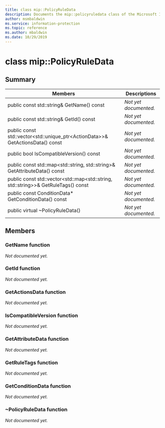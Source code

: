 ```yaml
---
title: class mip::PolicyRuleData 
description: Documents the mip::policyruledata class of the Microsoft Information Protection (MIP) SDK.
author: msmbaldwin
ms.service: information-protection
ms.topic: reference
ms.author: mbaldwin
ms.date: 10/29/2019
---
```


# class mip::PolicyRuleData 
  
## Summary
 Members                        | Descriptions                                
--------------------------------|---------------------------------------------
public const std::string& GetName() const  | _Not yet documented._
public const std::string& GetId() const  | _Not yet documented._
public const std::vector\<std::unique_ptr\<ActionData\>\>& GetActionsData() const  | _Not yet documented._
public bool IsCompatibleVersion() const  | _Not yet documented._
public const std::map\<std::string, std::string\>& GetAttributeData() const  | _Not yet documented._
public const std::vector\<std::map\<std::string, std::string\>\>& GetRuleTags() const  | _Not yet documented._
public const ConditionData* GetConditionData() const  | _Not yet documented._
public virtual ~PolicyRuleData()  | _Not yet documented._
  
## Members
  
### GetName function
_Not documented yet._

  
### GetId function
_Not documented yet._

  
### GetActionsData function
_Not documented yet._

  
### IsCompatibleVersion function
_Not documented yet._

  
### GetAttributeData function
_Not documented yet._

  
### GetRuleTags function
_Not documented yet._

  
### GetConditionData function
_Not documented yet._

  
### ~PolicyRuleData function
_Not documented yet._
